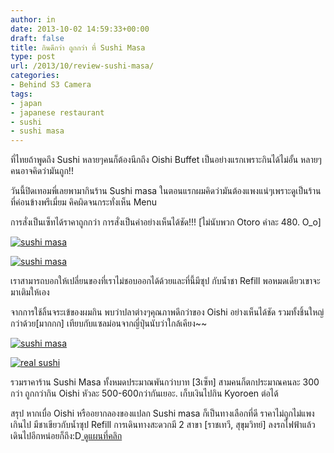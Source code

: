 ```yaml
---
author: in
date: 2013-10-02 14:59:33+00:00
draft: false
title: กินดีกว่า ถูกกว่า ที่ Sushi Masa
type: post
url: /2013/10/review-sushi-masa/
categories:
- Behind S3 Camera
tags:
- japan
- japanese restaurant
- sushi
- sushi masa
---
```


ที่ไทยถ้าพูดถึง Sushi หลายๆคนก็ต้องนีกถึง Oishi Buffet เป็นอย่างแรกเพราะกินได้ไม่อั้น หลายๆคนอาจคิดว่ามันถูก!!

วันนี้ปิดเทอมพี่เลยพามากินร้าน Sushi masa ในตอนแรกผมคิดว่ามันต้องแพงแน่ๆเพราะดูเป็นร้านที่ค่อนข้างพรีเมี่ยม คิคผิดจนกระทั่งเห็น Menu

การสั่งเป็นเซ็ทได้ราคาถูกกว่า การสั่งเป็นคำอย่างเห็นได้ชัด!!! [ไม่นับพวก Otoro คำละ 480. O_o]

[![sushi masa](https://www.cyruszh.com/wp-content/uploads/2556/10/wpid-Photo-2-ต.ค.-2556-2156.jpg)
](https://www.cyruszh.com/wp-content/uploads/2556/10/wpid-Photo-2-ต.ค.-2556-2156.jpg)




<!-- more -->



[![sushi masa](https://www.cyruszh.com/wp-content/uploads/2556/10/wpid-Photo-2-ต.ค.-2556-215612.jpg)
](https://www.cyruszh.com/wp-content/uploads/2556/10/wpid-Photo-2-ต.ค.-2556-215612.jpg)


เราสามารถบอกให้เปลี่ยนของที่เราไม่ชอบออกได้ด้วยและที่นี้มีซุป กับน้ำชา Refill พอหมดเดียวเขาจะมาเติมให้เอง

จากการใช้ลิ้นจระเข้ของผมกิน พบว่าปลาต่างๆคุณภาพดีกว่าของ Oishi อย่างเห็นได้ชัด รวมทั้งชิ้นใหญ่กว่าด้วย[มากกก] เทียบกับแซลม่อนจากญี่ปุ่นนับว่าใกล้เคียง~~


[![sushi masa](https://www.cyruszh.com/wp-content/uploads/2556/10/wpid-Photo-2-ต.ค.-2556-21541.jpg)
](https://www.cyruszh.com/wp-content/uploads/2556/10/wpid-Photo-2-ต.ค.-2556-21541.jpg)





[![real sushi](https://www.cyruszh.com/wp-content/uploads/2556/10/20130420_121437_1-1024x768.jpg)
](https://www.cyruszh.com/wp-content/uploads/2556/10/20130420_121437_1.jpg)

รวมราคาร้าน Sushi Masa ทั้งหมดประมาณพันกว่าบาท [3เซ็ท] สามคนก็ตกประมาณคนละ 300 กว่า ถูกกว่ากิน Oishi หัวละ 500-600กว่ากันเยอะ. เก็บเงินไปกิน Kyoroen ต่อได้

สรุป หากเบื่อ Oishi หรืออยากลองของแปลก Sushi masa ก็เป็นทางเลือกที่ดี ราคาไม่ถูกไม่แพงเกินไป มีชาเขียวกับน้ำซุป Refill การเดินทางสะดวกมี 2 สาขา [ราชเทวี, สุขุมวิทย์] ลงรถไฟฟ้าแล้วเดินไปอีกหน่อยก็ถึง:D[ ดูแผนที่คลิก](http://th.restaurant.openrice.com/sushimasa/contact)



